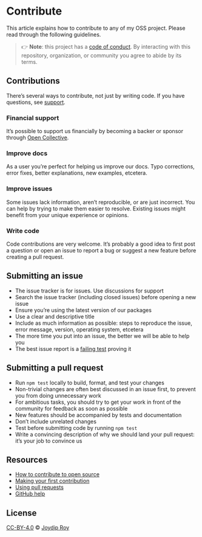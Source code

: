 # Contribute

This article explains how to contribute to any of my OSS project.
Please read through the following guidelines.

> 👉 **Note**: this project has a [code of conduct][coc].
> By interacting with this repository, organization, or community you agree to
> abide by its terms.

## Contributions

There’s several ways to contribute, not just by writing code.
If you have questions, see [support][].

### Financial support

It’s possible to support us financially by becoming a backer or sponsor through
[Open Collective][collective].

### Improve docs

As a user you’re perfect for helping us improve our docs.
Typo corrections, error fixes, better explanations, new examples, etcetera.

### Improve issues

Some issues lack information, aren’t reproducible, or are just incorrect.
You can help by trying to make them easier to resolve.
Existing issues might benefit from your unique experience or opinions.

### Write code

Code contributions are very welcome.
It’s probably a good idea to first post a question or open an issue to report a
bug or suggest a new feature before creating a pull request.

## Submitting an issue

*   The issue tracker is for issues.
    Use discussions for support
*   Search the issue tracker (including closed issues) before opening a new
    issue
*   Ensure you’re using the latest version of our packages
*   Use a clear and descriptive title
*   Include as much information as possible: steps to reproduce the issue,
    error message, version, operating system, etcetera
*   The more time you put into an issue, the better we will be able to help you
*   The best issue report is a [failing test][unit-test] proving it

## Submitting a pull request

*   Run `npm test` locally to build, format, and test your changes
*   Non-trivial changes are often best discussed in an issue first, to prevent
    you from doing unnecessary work
*   For ambitious tasks, you should try to get your work in front of the
    community for feedback as soon as possible
*   New features should be accompanied by tests and documentation
*   Don’t include unrelated changes
*   Test before submitting code by running `npm test`
*   Write a convincing description of why we should land your pull request:
    it’s your job to convince us

## Resources

*   [How to contribute to open source](https://opensource.guide/how-to-contribute/)
*   [Making your first contribution](https://medium.com/@vadimdemedes/making-your-first-contribution-de6576ddb190)
*   [Using pull requests](https://help.github.com/articles/about-pull-requests/)
*   [GitHub help](https://help.github.com)

## License

[CC-BY-4.0][license] © [Joydip Roy][author]

<!-- Definitions -->

[license]: https://creativecommons.org/licenses/by/4.0/

[author]: https://github.com/rjoydip

[coc]: https://github.com/rjoydip/.github/blob/main/code-of-conduct.md

[unit-test]: https://twitter.com/sindresorhus/status/579306280495357953

[collective]: https://opencollective.com/unified

[support]: support.md